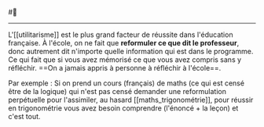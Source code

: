 #🌲
___
L'[[utilitarisme]] est le plus grand facteur de réussite dans l'éducation française. 
À l'école, on ne fait que **reformuler ce que dit le professeur**, donc autrement dit n'importe quelle information qui est dans le programme. Ce qui fait que si vous avez mémorisé ce que vous avez compris sans y réfléchir. ==On a jamais appris à personne à réfléchir à l'école==. 

Par exemple : Si on prend un cours (français) de maths (ce qui est censé être de la logique) qui n'est pas censé demander une reformulation perpétuelle pour l'assimiler, au hasard [[maths_trigonométrie]], pour réussir en trigonométrie vous avez besoin comprendre (l'énoncé + la leçon) et c'est tout. 